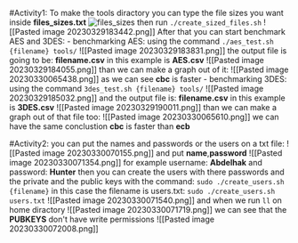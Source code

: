 #Activity1:
	To make the tools diractory you can type the file sizes you want inside **files_sizes.txt** 
	![files_sizes](./screenshot/files_sizes.png)
	then run `./create_sized_files.sh` 
	![[Pasted image 20230329183442.png]]
	After that you can start benchmark AES and 3DES:
		- benchmarking AES: 
			using the command `./aes_test.sh {filename} tools/`
			![[Pasted image 20230329183831.png]]
			the output file is going to be: **filename.csv**
			in this example is **AES.csv** ![[Pasted image 20230329184055.png]]
			than we can make a graph out of it:
			![[Pasted image 20230330065438.png]]
			as we can see **cbc** is faster
		- benchmarking 3DES:
			using the command `3des_test.sh {filename} tools/`
			![[Pasted image 20230329185032.png]]
			and the output file is: **filename.csv** 
			in this example is **3DES.csv**
			![[Pasted image 20230329190011.png]]
			than we can make a graph out of that file too:
			![[Pasted image 20230330065610.png]]
			we can have the same conclustion **cbc** is faster than **ecb** 

#Activity2:
	you can put the names and passwords or the users on a txt file: 
	![[Pasted image 20230330070155.png]]
	and put **name**,**password** 
	![[Pasted image 20230330071354.png]]
	for example username: **Abdelhak** and password: **Hunter**
	then you can create the users with there passwords and the private and the public keys with the command: 
	`sudo ./create_users.sh {filename}`
	in this case the filename is users.txt: 
	`sudo ./create_users.sh users.txt` 
	![[Pasted image 20230330071540.png]]
	and when we run `ll` on home diractory
	![[Pasted image 20230330071719.png]]
	we can see that the **PUBKEYS** don't have write permissions
	![[Pasted image 20230330072008.png]]
	
